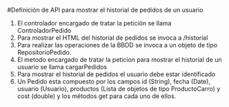 #Definición de API para mostrar el historial de pedidos de un usuario

1. El controlador encargado de tratar la petición se llama ControladorPedido
1. Para mostrar el HTML del historial de pedidos se invoca a /historial
1. Para realizar las operaciones de la BBDD se invoca a un objeto de tipo RepositorioPedido.
1. El metodo encargado de tratar la peticion para mostrar el historial de un usuario se llama cargarPedidos
1. Para mostrar el historial de pedidos el usuario debe estar identificado
1. Un Pedido esta compuesto por los campos id (String), fecha (Date), usuario (Usuario), productos
(Lista de objetos de tipo ProductoCarro) y cost (double) y los métodos get para cada uno de ellos.